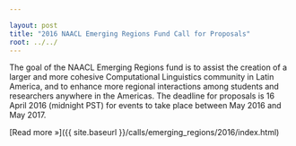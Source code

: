 ```yaml
---

layout: post
title: "2016 NAACL Emerging Regions Fund Call for Proposals"
root: ../../
---
```


The goal of the NAACL Emerging Regions fund is to assist the creation of a larger and more cohesive Computational Linguistics community in Latin America, and to enhance more regional interactions among students and researchers anywhere in the Americas. The deadline for proposals is 16 April 2016 (midnight PST) for events to take place between May 2016 and May 2017.

[Read more »]({{ site.baseurl }}/calls/emerging_regions/2016/index.html)
